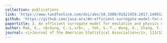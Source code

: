 ```yaml
---
collection: publications
link: 'https://www.tandfonline.com/doi/abs/10.1080/01621459.2017.1409123'
github: 'https://github.com/jasa-acs/An-efficient-surrogate-model-for-emulation-and-physics-extraction-of-large-eddy-simulations'
papertitle: 3. An efficient surrogate model for emulation and physics extraction of large eddy simulations.
author: Mak, S., <b>Sung, C.-L.</b>, , Yeh, S.-T., Wang, X., Chang, Y.-C., Joseph, V. R., Yang, V., and Wu, C. F. J. 
journal: <i>Journal of the American Statistical Association</i>, 113(524):1443-1456. <a href="https://www.amstat.org/your-career/awards/statistics-in-physical-engineering-sciences-award"> [SPES Award from ASA in 2019] </a>
---
```

